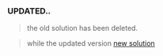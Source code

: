 ### UPDATED..

> the old solution has been deleted.

> while the updated version
> [new solution](https://14-fem-test.netlify.app)
